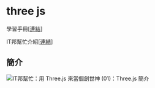 # three js

學習手冊\[[連結](https://threejs.org/docs/)\]

IT邦幫忙介紹\[[連結](https://ithelp.ithome.com.tw/articles/10199699)\]

## 簡介

![IT&#x90A6;&#x5E6B;&#x5FD9;&#xFF1A;&#x7528; Three.js &#x4F86;&#x7576;&#x500B;&#x5275;&#x4E16;&#x795E; \(01\)&#xFF1A;Three.js &#x7C21;&#x4ECB;](https://ithelp.ithome.com.tw/upload/images/20191129/20107572ZU8LbQsnv0.png)





